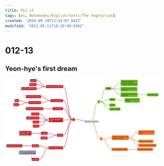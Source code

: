```yaml
---
title: 012-13
tags: [en, Notebooks/English/texts/The Vegetarian]
created: '2020-09-19T13:43:07.842Z'
modified: '2021-05-11T10:18:40.036Z'
---
```


# 012-13
## Yeon-hye's first dream
![Dream 1](../maps/dream1.svg)

